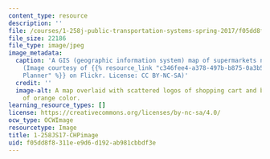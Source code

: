 ```yaml
---
content_type: resource
description: ''
file: /courses/1-258j-public-transportation-systems-spring-2017/f05dd8f8311ee9d6d192ab981cbbdf3e_1-258Js17.jpg
file_size: 22186
file_type: image/jpeg
image_metadata:
  caption: 'A GIS (geographic information system) map of supermarkets near bus stops
    (Image courtesy of {{% resource_link "c346fee4-a378-497b-b875-0a3b5ce4a041" "City
    Planner" %}} on Flickr. License: CC BY-NC-SA)'
  credit: ''
  image-alt: A map overlaid with scattered logos of shopping cart and bus and gradient
    of orange color.
learning_resource_types: []
license: https://creativecommons.org/licenses/by-nc-sa/4.0/
ocw_type: OCWImage
resourcetype: Image
title: 1-258JS17-CHPimage
uid: f05dd8f8-311e-e9d6-d192-ab981cbbdf3e
---
```

